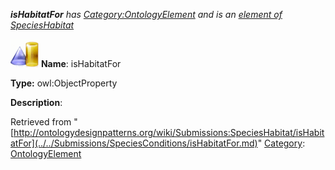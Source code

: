 ___isHabitatFor__ has [Category:OntologyElement](../../Category/OntologyElement.md "Category:OntologyElement") and is an [element of](../../Property/ElementOf.md "Property:ElementOf") [SpeciesHabitat](../../Submissions/SpeciesHabitat.md "Submissions:SpeciesHabitat")_


  




[![ObjectProperty](../../images/thumb/c/c3/ObjectProperty.gif/45px-ObjectProperty.gif)](../../Image/ObjectProperty.gif.md "ObjectProperty")
__Name__: isHabitatFor 


__Type:__ owl:ObjectProperty 


__Description__: 





Retrieved from "[http://ontologydesignpatterns.org/wiki/Submissions:SpeciesHabitat/isHabitatFor](../../Submissions/SpeciesConditions/isHabitatFor.md)"
 [Category](http://ontologydesignpatterns.org/wiki/Special:Categories "Special:Categories"): [OntologyElement](../../Category/OntologyElement.md "Category:OntologyElement")